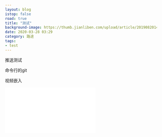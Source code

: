 ```yaml
---
layout: blog
istop: false
road: true
title: "测试"
background-image: https://thumb.jianliben.com/upload/article/2019082014150786130.png
date: 2020-03-28 03:29
category: 路途
tags:
- test
---
```


推送测试

命令行的git

视频嵌入

<iframe src="//player.bilibili.com/player.html?aid=844708531&bvid=BV1v54y187hG&cid=311752293&page=1" scrolling="no" border="0" frameborder="no" framespacing="0" allowfullscreen="true"> </iframe>